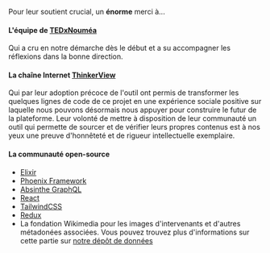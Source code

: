Pour leur soutient crucial, un **énorme** merci à...

#### L'équipe de [TEDxNouméa](http://tedxnoumea.com)

Qui a cru en notre démarche
dès le début et a su accompagner les réflexions
dans la bonne direction.

#### La chaîne Internet [ThinkerView](https://thinkerview.com)

Qui par leur adoption précoce de l'outil
ont permis de transformer les quelques lignes de code de ce projet
en une expérience sociale positive sur laquelle nous pouvons désormais
nous appuyer pour construire le futur de la plateforme.
Leur volonté de mettre à disposition de leur communauté un outil qui permette
de sourcer et de vérifier leurs propres contenus est à nos yeux
une preuve d'honnêteté et de rigueur intellectuelle exemplaire.

#### La communauté open-source

- [Elixir](https://elixir-lang.org)
- [Phoenix Framework](https://github.com/phoenixframework/phoenix)
- [Absinthe GraphQL](https://github.com/absinthe-graphql/absinthe)
- [React](https://facebook.github.io/react/)
- [TailwindCSS](https://tailwindcss.com/)
- [Redux](http://redux.js.org/)
- La fondation Wikimedia pour les images d'intervenants et d'autres métadonées associées. Vous
  pouvez trouvez plus d'informations sur cette partie sur
  [notre dépôt de données](https://github.com/CaptainFact/captain-fact-data)
